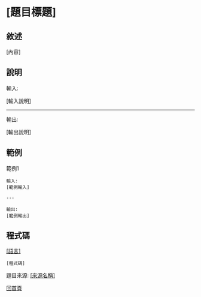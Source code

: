 # [題目標題]

## 敘述

[內容]

## 說明

輸入:

[輸入說明]

---

輸出:

[輸出說明]

## 範例

範例1

```text
輸入:
[範例輸入]

---

輸出:
[範例輸出]
```

## 程式碼
[[語言]]([該檔案github網址])

```[語言代號]
[程式碼]
```

題目來源: [[來源名稱]]([來源網址])

[回首頁](https://henryleecode23.github.io/solve_record/)
